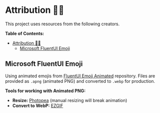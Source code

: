# Attribution 🙇‍♂️

This project uses resources from the following creators.

**Table of Contents:**

- [Attribution 🙇‍♂️](#attribution-️)
  - [Microsoft FluentUI Emoji](#microsoft-fluentui-emoji)

## Microsoft FluentUI Emoji

Using animated emojis from [FluentUI Emoji Animated](https://github.com/microsoft/fluentui-emoji-animated) repository. Files are provided as `.apng` (animated PNG) and converted to `.webp` for production.

**Tools for working with Animated PNG:**

- **Resize:** [Photopea](https://www.photopea.com/) (manual resizing will break animation)
- **Convert to WebP:** [EZGIF](https://ezgif.com/apng-to-webp)
